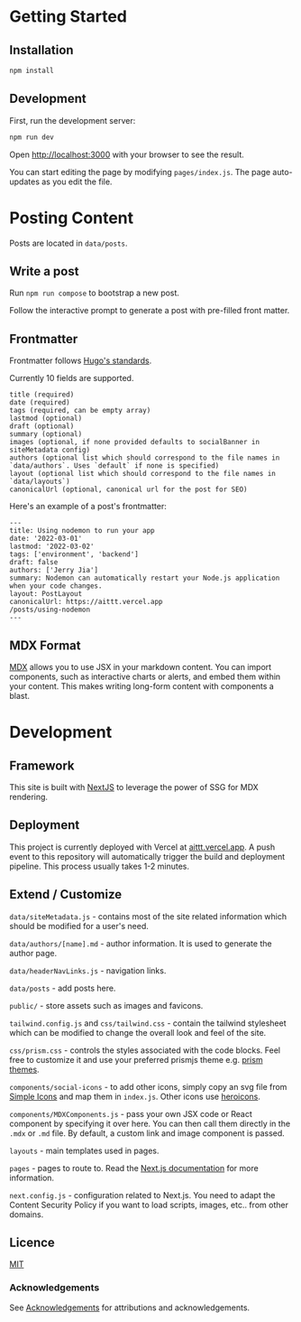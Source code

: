 # Getting Started

## Installation

```sh
npm install
```

## Development

First, run the development server:

```sh
npm run dev
```

Open [http://localhost:3000](http://localhost:3000) with your browser to see the result.

You can start editing the page by modifying `pages/index.js`. The page auto-updates as you edit the file.

# Posting Content

Posts are located in `data/posts`.

## Write a post

Run `npm run compose` to bootstrap a new post.

Follow the interactive prompt to generate a post with pre-filled front matter.

## Frontmatter

Frontmatter follows [Hugo's standards](https://gohugo.io/content-management/front-matter/).

Currently 10 fields are supported.

```
title (required)
date (required)
tags (required, can be empty array)
lastmod (optional)
draft (optional)
summary (optional)
images (optional, if none provided defaults to socialBanner in siteMetadata config)
authors (optional list which should correspond to the file names in `data/authors`. Uses `default` if none is specified)
layout (optional list which should correspond to the file names in `data/layouts`)
canonicalUrl (optional, canonical url for the post for SEO)
```

Here's an example of a post's frontmatter:

```
---
title: Using nodemon to run your app
date: '2022-03-01'
lastmod: '2022-03-02'
tags: ['environment', 'backend']
draft: false
authors: ['Jerry Jia']
summary: Nodemon can automatically restart your Node.js application when your code changes.
layout: PostLayout
canonicalUrl: https://aittt.vercel.app
/posts/using-nodemon
---
```

## MDX Format

[MDX](https://mdxjs.com/) allows you to use JSX in your markdown content. You can import components, such as interactive charts or alerts, and embed them within your content. This makes writing long-form content with components a blast.

# Development

## Framework

This site is built with [NextJS](https://nextjs.org/) to leverage the power of SSG for MDX rendering. 

## Deployment

This project is currently deployed with Vercel at [aittt.vercel.app](https://aittt.vercel.app/). A push event to this repository will automatically trigger the build and deployment pipeline. This process usually takes 1-2 minutes. 

## Extend / Customize

`data/siteMetadata.js` - contains most of the site related information which should be modified for a user's need.

`data/authors/[name].md` - author information. It is used to generate the author page.

`data/headerNavLinks.js` - navigation links.

`data/posts` - add posts here.

`public/` - store assets such as images and favicons.

`tailwind.config.js` and `css/tailwind.css` - contain the tailwind stylesheet which can be modified to change the overall look and feel of the site.

`css/prism.css` - controls the styles associated with the code blocks. Feel free to customize it and use your preferred prismjs theme e.g. [prism themes](https://github.com/PrismJS/prism-themes).

`components/social-icons` - to add other icons, simply copy an svg file from [Simple Icons](https://simpleicons.org/) and map them in `index.js`. Other icons use [heroicons](https://heroicons.com/).

`components/MDXComponents.js` - pass your own JSX code or React component by specifying it over here. You can then call them directly in the `.mdx` or `.md` file. By default, a custom link and image component is passed.

`layouts` - main templates used in pages.

`pages` - pages to route to. Read the [Next.js documentation](https://nextjs.org/docs) for more information.

`next.config.js` - configuration related to Next.js. You need to adapt the Content Security Policy if you want to load scripts, images, etc.. from other domains.

## Licence

[MIT](https://github.com/Jkker/aittt/blob/master/LICENSE)

### Acknowledgements

See [Acknowledgements](https://aittt.vercel.app/acknowledgements) for attributions and acknowledgements.
